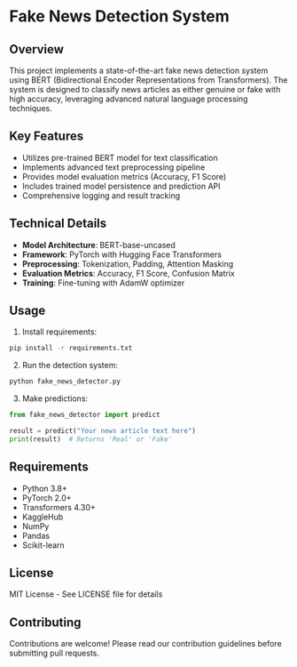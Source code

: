 # Fake News Detection System

## Overview
This project implements a state-of-the-art fake news detection system using BERT (Bidirectional Encoder Representations from Transformers). The system is designed to classify news articles as either genuine or fake with high accuracy, leveraging advanced natural language processing techniques.

## Key Features
- Utilizes pre-trained BERT model for text classification
- Implements advanced text preprocessing pipeline
- Provides model evaluation metrics (Accuracy, F1 Score)
- Includes trained model persistence and prediction API
- Comprehensive logging and result tracking

## Technical Details
- **Model Architecture**: BERT-base-uncased
- **Framework**: PyTorch with Hugging Face Transformers
- **Preprocessing**: Tokenization, Padding, Attention Masking
- **Evaluation Metrics**: Accuracy, F1 Score, Confusion Matrix
- **Training**: Fine-tuning with AdamW optimizer

## Usage
1. Install requirements:
```bash
pip install -r requirements.txt
```

2. Run the detection system:
```python
python fake_news_detector.py
```

3. Make predictions:
```python
from fake_news_detector import predict

result = predict("Your news article text here")
print(result)  # Returns 'Real' or 'Fake'
```

## Requirements
- Python 3.8+
- PyTorch 2.0+
- Transformers 4.30+
- KaggleHub
- NumPy
- Pandas
- Scikit-learn

## License
MIT License - See LICENSE file for details

## Contributing
Contributions are welcome! Please read our contribution guidelines before submitting pull requests.

